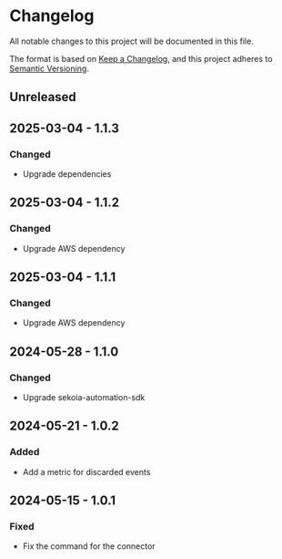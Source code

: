 # Changelog

All notable changes to this project will be documented in this file.

The format is based on [Keep a Changelog](https://keepachangelog.com/en/1.0.0/),
and this project adheres to [Semantic Versioning](https://semver.org/spec/v2.0.0.html).

## Unreleased

## 2025-03-04 - 1.1.3

### Changed

- Upgrade dependencies

## 2025-03-04 - 1.1.2

### Changed

- Upgrade AWS dependency

## 2025-03-04 - 1.1.1

### Changed

- Upgrade AWS dependency

## 2024-05-28 - 1.1.0

### Changed

- Upgrade sekoia-automation-sdk

## 2024-05-21 - 1.0.2

### Added

- Add a metric for discarded events

## 2024-05-15 - 1.0.1

### Fixed

- Fix the command for the connector
